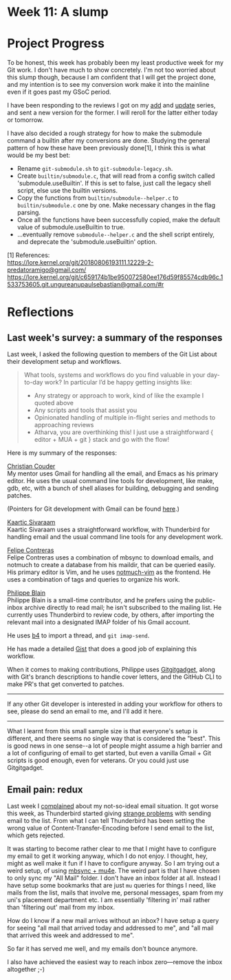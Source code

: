 # Week 11: A slump

# Project Progress

To be honest, this week has probably been my least productive week for my Git work. I don't have much to show concretely. I'm not too worried about this slump though, because I am confident that I will get the project done, and my intention is to see my conversion work make it into the mainline even if it goes past my GSoC period.

I have been responding to the reviews I got on my [add](https://lore.kernel.org/git/20210801063352.50813-1-raykar.ath@gmail.com/) and [update](https://lore.kernel.org/git/20210722134012.99457-1-raykar.ath@gmail.com/) series, and sent a new version for the former. I will reroll for the latter either today or tomorrow.

I have also decided a rough strategy for how to make the submodule command a builtin after my conversions are done. Studying the general pattern of how these have been previously done[1], I think this is what would be my best bet:

- Rename `git-submodule.sh` to `git-submodule-legacy.sh`.
- Create `builtin/submodule.c`, that will read from a config switch called 'submodule.useBuiltin'. If this is set to false, just call the legacy shell script, else use the builtin versions.
- Copy the functions from `builtin/submodule--helper.c` to `builtin/submodule.c` one by one. Make necessary changes in the flag parsing.
- Once all the functions have been successfully copied, make the default value of submodule.useBuiltin to true.
- ...eventually remove `submodule--helper.c` and the shell script entirely, and deprecate the 'submodule.useBuiltin' option.

[1] References:  
https://lore.kernel.org/git/20180806193111.12229-2-predatoramigo@gmail.com/  
https://lore.kernel.org/git/c659174b1be950072580ee176d59f85574cdb96c.1533753605.git.ungureanupaulsebastian@gmail.com/#r  

# Reflections

## Last week's survey: a summary of the responses

Last week, I asked the following question to members of the Git List about their development setup and workflows.

> What tools, systems and workflows do you find valuable in your day-to-day work? In particular I’d be happy getting insights like:
> * Any strategy or approach to work, kind of like the example I quoted above
> * Any scripts and tools that assist you
> * Opinionated handling of multiple in-flight series and methods to approaching reviews
> * Atharva, you are overthinking this! I just use a straightforward { editor + MUA + git } stack and go with the flow!

Here is my summary of the responses:

[Christian Couder](https://lore.kernel.org/git/CAP8UFD3j4SpgiZ9UZOhWp7CdChpxutEyyKRb1EnXeprQssML_g@mail.gmail.com/)  
My mentor uses Gmail for handling all the email, and Emacs as his primary editor. He uses the usual command line tools for development, like make, gdb, etc, with a bunch of shell aliases for building, debugging and sending patches.

(Pointers for Git development with Gmail can be found [here](https://git-scm.com/docs/git-format-patch#_gmail).)

[Kaartic Sivaraam](https://lore.kernel.org/git/b07fe877-f0ba-9a20-47b2-16c8efaa447c@gmail.com/)  
Kaartic Sivaraam uses a straightforward workflow, with Thunderbird for handling email and the usual command line tools for any development work.

[Felipe Contreras](https://lore.kernel.org/git/60ff06ad2b298_31bb20891@natae.notmuch/)  
Felipe Contreras uses a combination of mbsync to download emails, and notmuch to create a database from his maildir, that can be queried easily. His primary editor is Vim, and he uses [notmuch-vim](https://github.com/felipec/notmuch-vim) as the frontend. He uses a combination of tags and queries to organize his work.

[Philippe Blain](https://lore.kernel.org/git/ee679a57-0851-962d-a63a-6a0bdba35b2e@gmail.com/)  
Philippe Blain is a small-time contributor, and he prefers using the public-inbox archive directly to read mail; he isn't subscribed to the mailing list. He currently uses Thunderbird to review code, by others, after importing the relevant mail into a designated IMAP folder of his Gmail account.

He uses [b4](https://pypi.org/project/b4/) to import a thread, and `git imap-send`.

He has made a detailed [Gist](https://gist.github.com/phil-blain/d350e91959efa6e7afce60e74bf7e4a8#abusing-git-imap-send-to-upload-any-email) that does a good job of explaining this workflow.

When it comes to making contributions, Philippe uses [Gitgitgadget](https://gitgitgadget.github.io/), along with Git's branch descriptions to handle cover letters, and the GitHub CLI to make PR's that get converted to patches.


---

If any other Git developer is interested in adding your workflow for others to see, please do send an email to me, and I'll add it here.

---

What I learnt from this small sample size is that everyone's setup is different, and there seems no single way that is considered the "best". This is good news in one sense--a lot of people might assume a high barrier and a lot of configuring of email to get started, but even a vanilla Gmail + Git scripts is good enough, even for veterans. Or you could just use Gitgitgadget.

## Email pain: redux

Last week I [complained](https://atharvaraykar.me/gitnotes/week10#blooper-of-the-week-woe-is-email) about my not-so-ideal email situation. It got worse this week, as Thunderbird started giving [strange problems](https://lore.kernel.org/git/CADi-XoRNRrtC6bQ-DETj=0Bmy=WJzv3mk++QkrpDOZ6THGhaZQ@mail.gmail.com/) with sending email to the list. From what I can tell Thunderbird has been setting the wrong value of Content-Transfer-Encoding before I send email to the list, which gets rejected.

It was starting to become rather clear to me that I might have to configure my email to get it working anyway, which I do not enjoy. I thought, hey, might as well make it fun if I have to configure anyway. So I am trying out a weird setup, of using [mbsync + mu4e](https://github.com/hlissner/doom-emacs/blob/develop/modules/email/mu4e/README.org#mbsync). The weird part is that I have chosen to only sync my "All Mail" folder. I don't have an inbox folder at all. Instead I have setup some bookmarks that are just `mu` queries for things I need, like mails from the list, mails that involve me, personal messages, spam from my uni's placement department etc. I am essentially 'filtering in' mail rather than 'filtering out' mail from my inbox.

How do I know if a new mail arrives without an inbox? I have setup a query for seeing "all mail that arrived today and addressed to me", and "all mail that arrived this week and addressed to me".

So far it has served me well, and my emails don't bounce anymore.

I also have achieved the easiest way to reach inbox zero—remove the inbox altogether ;-)
